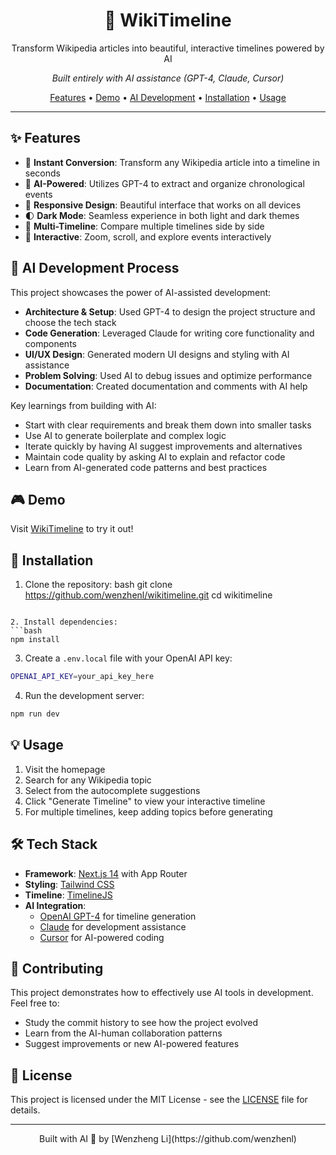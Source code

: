 <div align="center">
  <h1>🌟 WikiTimeline</h1>
  <p>Transform Wikipedia articles into beautiful, interactive timelines powered by AI</p>
  <p><em>Built entirely with AI assistance (GPT-4, Claude, Cursor)</em></p>

  <p>
    <a href="#features">Features</a> •
    <a href="#demo">Demo</a> •
    <a href="#development">AI Development</a> •
    <a href="#installation">Installation</a> •
    <a href="#usage">Usage</a>
  </p>
</div>

---

## ✨ Features

- 🔄 **Instant Conversion**: Transform any Wikipedia article into a timeline in seconds
- 🤖 **AI-Powered**: Utilizes GPT-4 to extract and organize chronological events
- 📱 **Responsive Design**: Beautiful interface that works on all devices
- 🌓 **Dark Mode**: Seamless experience in both light and dark themes
- 🔄 **Multi-Timeline**: Compare multiple timelines side by side
- 🎯 **Interactive**: Zoom, scroll, and explore events interactively

## 🤖 AI Development Process

This project showcases the power of AI-assisted development:

- **Architecture & Setup**: Used GPT-4 to design the project structure and choose the tech stack
- **Code Generation**: Leveraged Claude for writing core functionality and components
- **UI/UX Design**: Generated modern UI designs and styling with AI assistance
- **Problem Solving**: Used AI to debug issues and optimize performance
- **Documentation**: Created documentation and comments with AI help

Key learnings from building with AI:

- Start with clear requirements and break them down into smaller tasks
- Use AI to generate boilerplate and complex logic
- Iterate quickly by having AI suggest improvements and alternatives
- Maintain code quality by asking AI to explain and refactor code
- Learn from AI-generated code patterns and best practices

## 🎮 Demo

Visit [WikiTimeline](https://wikitimeline-nu.vercel.app) to try it out!

## 🚀 Installation

1. Clone the repository:
   bash
   git clone https://github.com/wenzhenl/wikitimeline.git
   cd wikitimeline

````

2. Install dependencies:
```bash
npm install
````

3. Create a `.env.local` file with your OpenAI API key:

```bash
OPENAI_API_KEY=your_api_key_here
```

4. Run the development server:

```bash
npm run dev
```

## 💡 Usage

1. Visit the homepage
2. Search for any Wikipedia topic
3. Select from the autocomplete suggestions
4. Click "Generate Timeline" to view your interactive timeline
5. For multiple timelines, keep adding topics before generating

## 🛠️ Tech Stack

- **Framework**: [Next.js 14](https://nextjs.org/) with App Router
- **Styling**: [Tailwind CSS](https://tailwindcss.com/)
- **Timeline**: [TimelineJS](https://timeline.knightlab.com/)
- **AI Integration**:
  - [OpenAI GPT-4](https://openai.com/) for timeline generation
  - [Claude](https://anthropic.com/claude) for development assistance
  - [Cursor](https://cursor.sh/) for AI-powered coding

## 🤝 Contributing

This project demonstrates how to effectively use AI tools in development. Feel free to:

- Study the commit history to see how the project evolved
- Learn from the AI-human collaboration patterns
- Suggest improvements or new AI-powered features

## 📜 License

This project is licensed under the MIT License - see the [LICENSE](LICENSE) file for details.

---

<div align="center">
  Built with AI 🤖 by [Wenzheng Li](https://github.com/wenzhenl)
</div>
